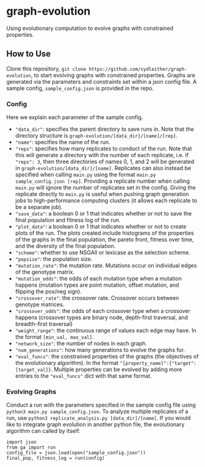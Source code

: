 # graph-evolution
Using evolutionary computation to evolve graphs with constrained properties.

## How to Use
Clone this repository, `git clone https://github.com/sydleither/graph-evolution`, to start evolving graphs with constrained properties. Graphs are generated via the parameters and constraints set within a json config file. A sample config, `sample_config.json` is provided in the repo.

### Config
Here we explain each parameter of the sample config.
- `"data_dir"`: specifies the parent directory to save runs in. Note that the directory structure is `graph-evolution/[data_dir]/[name]/[rep]`.
- `"name"`: specifies the name of the run.
- `"reps"`: specifies how many replicates to conduct of the run. Note that this will generate a directory with the number of each replicate, i.e. if `"reps": 3`, then three directories of names 0, 1, and 2 will be generated in `graph-evolution/[data_dir]/[name]`. Replicates can also instead be specified when calling `main.py` using the format `main.py sample_config.json [rep]`. Providing a replicate number when calling `main.py` will ignore the number of replicates set in the config. Giving the replicate directly to `main.py` is useful when pushing graph generation jobs to high-performance computing clusters (it allows each replicate to be a separate job).
- `"save_data"`: a boolean 0 or 1 that indicates whether or not to save the final population and fitness log of the run.
- `"plot_data"`: a boolean 0 or 1 that indicates whether or not to create plots of the run. The plots created include histograms of the properties of the graphs in the final population, the pareto front, fitness over time, and the diversity of the final population.
- `"scheme"`: whether to use NSGAII or lexicase as the selection scheme.
- `"popsize"`: the population size.
- `"mutation_rate"`: the mutation rate. Mutations occur on individual edges of the genotype matrix.
- `"mutation_odds"`: the odds of each mutation type when a mutation happens (mutation types are point mutation, offset mutation, and flipping the pos/neg sign).
- `"crossover_rate"`: the crossover rate. Crossover occurs between genotype matrices.
- `"crossover_odds"`: the odds of each crossover type when a crossover happens (crossover types are binary node, depth-first traversal, and breadth-first traversal)
- `"weight_range"`: the continuous range of values each edge may have. In the format `[min_val, max_val]`.
- `"network_size"`: the number of nodes in each graph.
- `"num_generations"`: how many generations to evolve the graphs for.
- `"eval_funcs"`: the constrained properties of the graphs (the objectives of the evolutionary algorithm). In the format `"[property_name]":{"target":[target_val]}`. Multiple properties can be evolved by adding more entries to the `"eval_funcs"` dict with that same format.

### Evolving Graphs
Conduct a run with the parameters specified in the sample config file using `python3 main.py sample_config.json`. To analyze multiple replicates of a run, use `python3 replicate_analysis.py [data_dir]/[name]`. If you would like to integrate graph evolution in another python file, the evolutionary algorithm can called by itself:
```
import json
from ga import run
config_file = json.load(open("sample_config.json"))
final_pop, fitness_log = run(config)
```
